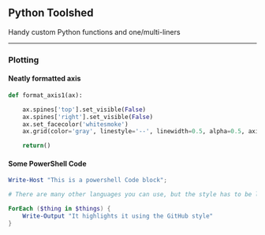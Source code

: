 ## Python Toolshed

Handy custom Python functions and one/multi-liners

---

### Plotting

#### Neatly formatted axis

```python
def format_axis1(ax):

    ax.spines['top'].set_visible(False)
    ax.spines['right'].set_visible(False)
    ax.set_facecolor('whitesmoke')
    ax.grid(color='gray', linestyle='--', linewidth=0.5, alpha=0.5, axis='y')

    return()
```

#### Some PowerShell Code

```powershell
Write-Host "This is a powershell Code block";

# There are many other languages you can use, but the style has to be loaded first

ForEach ($thing in $things) {
    Write-Output "It highlights it using the GitHub style"
}
```

